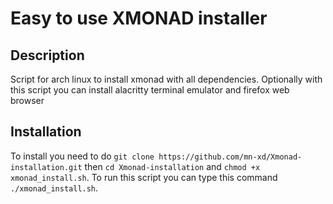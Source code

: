 # Easy to use XMONAD installer

## Description
Script for arch linux to install xmonad with all dependencies. Optionally with this script you can install alacritty terminal emulator and firefox web browser

## Installation
To install you need to do `git clone https://github.com/mn-xd/Xmonad-installation.git` then  `cd Xmonad-installation` and `chmod +x xmonad_install.sh`.
To run this script you can type this command `./xmonad_install.sh`.

